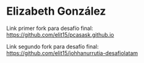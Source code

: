 # Elizabeth González

Link primer fork para desafío final: https://github.com/elit15/pcasask.github.io

Link segundo fork para desafío final: https://github.com/elit15/johhanurrutia-desafiolatam
